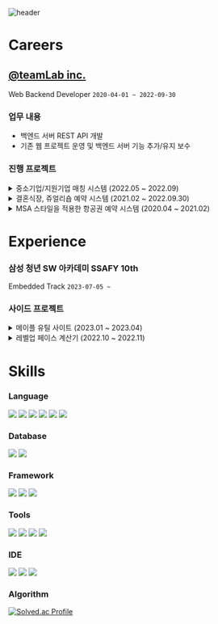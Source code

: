 ![header](https://capsule-render.vercel.app/api?type=cylinder&color=timeGradient&height=150&section=header&text=Gaon%20Park&fontColor=ffffff&fontSize=70&animation=fadeIn&fontAlignY=55)

# Careers

## [@teamLab inc.](https://github.com/team-lab)

Web Backend Developer `2020-04-01 ~ 2022-09-30`

### 업무 내용

- 백엔드 서버 REST API 개발
- 기존 웹 프로젝트 운영 및 백엔드 서버 기능 추가/유지 보수

### 진행 프로젝트

<details>
<summary>
중소기업/지원기업 매칭 시스템 (2022.05 ~ 2022.09)
</summary>
<div markdown="1">

> 개요
>
- 일본 중소 기업청의 의뢰를 받은 프로젝트
- 같은 분야에 있는 중소기업과 지원 기업의 협업이 원활히 이루어지도록 도움을 주는 사이트
- 구직자, 기업 간 지원과 구직에 있어 다양한 서비스를 제공
- 유사 사이트
    - 점핏
    - 사람인
    - 잡플래닛

> 기술 스택
> 

<table>
    <thead>
        <tr>
            <th>분류</th>
            <th>기술</th>
        </tr>
    </thead>
    <tbody>
        <tr>
            <td>Language</td>
            <td>Kotlin</td>
        </tr>
        <tr>
            <td>Framework</td>
            <td>SpringBoot</td>
        </tr>
        <tr>
            <td>DB</td>
            <td>PostgreSQL</td>
        </tr>
        <tr>
            <td rowspan="3">AWS</td>
            <td>ECS</td>
        </tr>
        <tr>
            <td>S3</td>
        </tr>
        <tr>
            <td>Elastic Search</td>
        </tr>
    </tbody>
</table>


> 개발 팀 구성
> 
- BE 3명 (기여도 40%: *서버 개발 기준*)

> 상세 업무 및 성과
> 
1. 일본 국가, 지방공공단체 행정 시스템 GBiz로부터 개인정보를 연계받아 회원 정보를 등록, 갱신하는 토큰 기반 로그인 시스템 개발 
2. 업종, 분기별 매출액, 임직원 수, 본사 위치 등 검색 필터를 위한 마스터 테이블 설계 
3. 데이터베이스 검색 쿼리 작성 
4. aws s3관련 crud 공통 로직 개발 
5. aws eleastic search crud 공통 로직 개발
6. 테스트데이터 자동 입력 배치 프로그램 개발
</div>
</details>

<details>
<summary>
결혼식장, 쥬얼리숍 예약 시스템 (2021.02 ~ 2022.09.30)
</summary>
<div markdown="1">

> 개요
> 
- 결혼식장을 검색, 비교, 예약할 수 있는 웹 사이트
- 게재 기업 관리를 위한 관리화면도 웹으로 구현

> 기술 스택
> 

<table>
    <thead>
        <tr>
            <th>분류</th>
            <th>기술</th>
        </tr>
    </thead>
    <tbody>
        <tr>
            <td rowspan="2">Language</td>
            <td>Java</td>
        </tr>
        <tr>
            <td>JavaScript</td>
        </tr>
        <tr>
            <td>Framework</td>
            <td>Seasar2<br>- made by Japan<br>- 경량 Spring과 유사</td>
        </tr>
        <tr>
            <td>DB</td>
            <td>MySQL</td>
        </tr>
        <tr>
            <td rowspan="2">AWS</td>
            <td>EC2</td>
        </tr>
        <tr>
            <td>S3</td>
        </tr>
    </tbody>
</table>

> 개발 팀 구성
> 
- BE 5명 (기여도 40%: *서버 개발 기준*)

> 상세 업무 및 성과
> 
1. on-premise, (클라우드 이식 후 aws) 환경에서의 시스템 운영
2. Line Webhook API 와 연동하는 비즈니스 분석을 위한 다중 서버 분기 처리 구현
3. 1회용 데이터 자동 갱신 스크립트 파일을 작성하여 달마다 반복되는 업무를 자동화
4. 랭킹 페이지 자동 갱신을 위한 점수 집계 배치 프로그램 개발
5. PageSpeed Insights 분석
6. 웹 사이트 내의 데이터 수집과 간단한 수정의 테스트 자동화

</div>
</details>
    
<details>
<summary>
MSA 스타일을 적용한 항공권 예약 시스템 (2020.04 ~ 2021.02)
</summary>
<div markdown="1">

> 개요
> 
- 항공권의 예약, 구매, 운항 상태, 공석, 요금의 확인을 위한 사이트
- 유사 사이트
    - 대한항공과 아시아나의 티켓 예매 사이트

> 기술 스택
> 

<table>
    <thead>
        <tr>
            <th>분류</th>
            <th>기술</th>
        </tr>
    </thead>
    <tbody>
        <tr>
            <td>Language</td>
            <td>Java</td>
        </tr>
        <tr>
            <td>Framework</td>
            <td>Play Framework 2</td>
        </tr>
        <tr>
            <td>DB</td>
            <td>MySQL</td>
        </tr>
        <tr>
            <td rowspan="3">AWS</td>
            <td>S3</td>
        </tr>
        <tr>
            <td>X-Ray</td>
        </tr>
        <tr>
            <td>Cloud Watch</td>
        </tr>
        <tr>
            <td>Tool</td>
            <td>Apache Jmeter<br>- 부하 테스트 툴</td>
        </tr>
    </tbody>
</table>

> 개발 팀 구성 (소속되어 있던 팀만 작성)
> 
- BE 2명 (기여도 50%: *서버 개발 기준*)
- 부하 테스트팀 3명 (기여도 60%: *테스트 프로세스 기여*)

> 상세 업무 및 성과
> 

<백엔드>

1. 서버 쪽 토큰 기반 인증 시스템 구현(JWT)
2. API 테스트 코드 오류 수정

<QA (부하 테스트 진행)>

1. 전체 시스템 결합 테스트 케이스 작성 및 테스트 시행
2. JMeter 테스트 시나리오 파일 작성(동시 접속자 수, 요청 api 지정)
3. AWS X-ray 를 통해 결과 분석 후 각 팀에 성능 개선 요청
4. Shell Script를 이용한 업무 자동화

</div>
</details>

# Experience
### 삼성 청년 SW 아카데미 SSAFY 10th
Embedded Track `2023-07-05 ~`

### 사이드 프로젝트

<details>
<summary>메이플 유틸 사이트 (2023.01 ~ 2023.04)</summary>
<div markdown="1">

> 개요
> 
- 메이플스토리 확률형 아이템 기록 검증기, 공유 캘린더 (유틸 사이트 백엔드 서버)
- [큐브 사용 결과 API](https://developers.nexon.com/Maplestory/api/15/47) 사용
- 확률형 아이템의 기록을 검색하고 공시 확률의 정확도를 검증
- 파티플레이를 위한 공유 캘린더 기능
- 유저 간 팔로우 시스템 구현
- repo
    - backend: https://github.com/gaon-park/ms-calendar-for-backend
    - frontend: https://github.com/gaon-park/ms-calendar-for-frontend

> 기술 스택 (backend)
> 

<table>
    <thead>
        <tr>
            <th>분류</th>
            <th>기술</th>
        </tr>
    </thead>
    <tbody>
        <tr>
            <td>Language</td>
            <td>Kotlin</td>
        </tr>
        <tr>
            <td>Framework</td>
            <td>SprintBoot</td>
        </tr>
        <tr>
            <td>DB</td>
            <td>MySQL</td>
        </tr>
        <tr>
            <td rowspan="4">GCP</td>
            <td>Compute Engine</td>
        </tr>
        <tr>
            <td>IAM</td>
        </tr>
        <tr>
            <td>Cloud Storage</td>
        </tr>
        <tr>
            <td>VPC 네트워크</td>
        </tr>
        <tr>
            <td>Server</td>
            <td>Nginx (Reverse Proxy)</td>
        </tr>
    </tbody>
</table>

> 운영 관련 (메이플 inven 이용)
>
- [테스트 도움!! 큐브 기록 검색 사이트](https://www.inven.co.kr/board/maple/5974/940125)
- [나의 등업 확률을 확인하자! 기능 설명편](https://www.inven.co.kr/board/maple/5974/989320)
- [서버 내립니다😥](https://www.inven.co.kr/board/maple/5974/1400582)

> 상세 API (swagger)
>

- json 형식: https://github.com/gaon-park/ms-calendar-for-backend/blob/master/api-docs.json
- yaml 형식: https://github.com/gaon-park/ms-calendar-for-backend/blob/master/api-docs.yml
- 로컬 서버 기동시: http://127.0.0.1/api-docs/
- 서비스 서버: https://ms-hero.kr/api-docs/
    ** 관리자 ID/PW 필요

> 개발 내용
>
1. Google OAuth를 사용해 email정보를 연계받아 신규 회원 등록, 로그인하는 시스템 설계 및 개발
2. 토큰 기반 인증 시스템에 refresh token을 도입하여 안정성 강화
3. follow/follwer 관계 기반 테이블 설계
4. 공유 캘린더 관련 테이블 설계
5. 일정 초대, 신규 팔로워 등의 정보 실시간 알림 기능 개발
6. 넥슨 공식 api를 이용한 확률형 아이템 사용 결과 검색 시스템 개발
7. 아이템별 확률형 아이템의 실 확률 검증 시스템 개발
8. quartz 라이브러리를 사용해 주기적으로 등록된 유저의 정보를 수집하는 배치 프로그램 개발
9. nginx reverse proxy로 하나의 서버에서 백, 프론트 운용
10. 검색 속도를 위해 테이블 구조 개선

> 결과
>
- 약 3개월간 회원가입자 950명
- 확률형 아이템 기록 확인에 필요한 key등록자 420명
- 분석가능한 데이터 누적 300만여건 수집

</div>
</details>

<details>
<summary>
레벨업 페이스 계산기 (2022.10 ~ 2022.11)
</summary>
<div markdown="1">

> 개요
> 
- '메이플스토리'의 비공식 SOAP API를 활용하여 등록된 대표캐릭터의 정보를 취득
- 사용자의 경험치 상승 페이스를 분석하여 목표 레벨까지 도달할 수 있는 날짜를 예측
- repo: https://github.com/gaon-park/viper-backend

> 기술 스택
> 

<table>
    <thead>
        <tr>
            <th>분류</th>
            <th>기술</th>
        </tr>
    </thead>
    <tbody>
        <tr>
            <td>Language</td>
            <td>Kotlin</td>
        </tr>
        <tr>
            <td>Framework</td>
            <td>SpringBoot</td>
        </tr>
        <tr>
            <td>DB</td>
            <td>MySQL</td>
        </tr>
    </tbody>
</table>

> 블로그 기록
> 
1. **[메이플스토리 API를 이용하여 대표캐릭터 정보를 불러오는 API](https://ondol-diary.tistory.com/3)**
2. **[Jsoup를 이용한 캐릭터 정보 탐색](https://ondol-diary.tistory.com/4)**
3. **[Json PropertyNamingStrategy](https://ondol-diary.tistory.com/5)**

> API List
> 
1. [유저 신규 등록 API](https://github.com/gaon-park/viper-backend/blob/master/README.md#%EC%9C%A0%EC%A0%80-%EC%8B%A0%EA%B7%9C-%EB%93%B1%EB%A1%9D-api)
2. [로그인 API](https://github.com/gaon-park/viper-backend/blob/master/README.md#%EB%A1%9C%EA%B7%B8%EC%9D%B8-api)
3. [캐릭터 정보 요청 API](https://github.com/gaon-park/viper-backend/blob/master/README.md#%EC%BA%90%EB%A6%AD%ED%84%B0-%EC%A0%95%EB%B3%B4-%EC%9A%94%EC%B2%AD-api)
4. [배치 수동 실행](https://github.com/gaon-park/viper-backend/blob/master/README.md#%EB%B0%B0%EC%B9%98-%EC%88%98%EB%8F%99-%EC%8B%A4%ED%96%89)
5. [경험치 분석 API](https://github.com/gaon-park/viper-backend/blob/master/README.md#%EA%B2%BD%ED%97%98%EC%B9%98-%EB%B6%84%EC%84%9D-api)
6. [데이터 이력 API](https://github.com/gaon-park/viper-backend/blob/master/README.md#%EB%8D%B0%EC%9D%B4%ED%84%B0-%EC%9D%B4%EB%A0%A5-api)

</div>
</details>

# Skills
### Language 
<img 
    src="https://img.shields.io/badge/JAVA-007396?style=for-the-badge&logo=coffeescript&logoColor=white"
/>
<img src="https://img.shields.io/badge/Kotlin-7F52FF?style=for-the-badge&logo=Kotlin&logoColor=white">
<img src="https://img.shields.io/badge/C++-00599C?style=for-the-badge&logo=C%2B%2B&&logoColor=white">
<img src="https://img.shields.io/badge/python-3776AB?style=for-the-badge&logo=python&&logoColor=white">
<img src="https://img.shields.io/badge/JavaScript-F7DF1E?style=for-the-badge&logo=JavaScript&logoColor=white"> 
<img src="https://img.shields.io/badge/typescript-3178C6?style=for-the-badge&logo=typescript&logoColor=white"> 

### Database
<img 
    src="https://img.shields.io/badge/MySQL-4479A1?style=for-the-badge&logo=MySQL&logoColor=white"
/>
<img src="https://img.shields.io/badge/postgresql-4169E1?style=for-the-badge&logo=postgresql&logoColor=white">

### Framework
<img 
    src="https://img.shields.io/badge/Spring-6DB33F?style=for-the-badge&logo=Spring&logoColor=white"
/>
<img 
    src="https://img.shields.io/badge/Spring_boot-6DB33F?style=for-the-badge&logo=Springboot&logoColor=white"
/>
<img src="https://img.shields.io/badge/next.js-000000?style=for-the-badge&logo=Next.js&logoColor=white">

### Tools
<img 
    src="https://img.shields.io/badge/aws-232F3E?style=for-the-badge&logo=aws&logoColor=white"
/>
<img src="https://img.shields.io/badge/nginx-009639?style=for-the-badge&logo=nginx&logoColor=white">
<img src="https://img.shields.io/badge/github-181717?style=for-the-badge&logo=github&logoColor=white">
<img src="https://img.shields.io/badge/Slack-4A154B?style=for-the-badge&logo=Slack&logoColor=white">

### IDE
<img 
    src="https://img.shields.io/badge/IntelliJ IDEA-000000?style=for-the-badge&logo=intellij-idea&logoColor=white"
/>
<img src="https://img.shields.io/badge/VSC-007ACC?style=for-the-badge&logo=VisualStudioCode&logoColor=white">
<img 
    src="https://img.shields.io/badge/Visual Studio-5C2D91?style=for-the-badge&logo=visual-studio&logoColor=white"
/>

### Algorithm
[![Solved.ac Profile](http://mazassumnida.wtf/api/v2/generate_badge?boj=ondol)](https://solved.ac/ondol/)
<br/>

